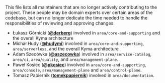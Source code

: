 This file lists all maintainers that are no longer actively contributing to the project. These people may be domain experts over certain areas of the codebase, but can no longer dedicate the time needed to handle the responsibilities of reviewing and approving changes.

* Łukasz Górnicki (**[@derberg](https://github.com/derberg)**) involved in `area/core-and-supporting` and the overall Kyma architecture
* Michał Hudy (**[@hudymi](https://github.com/hudymi)**) involved in `area/core-and-supporting`, `area/serverless`, and the overall Kyma architecture
* Adam Szecówka (**[@aszecowka](https://github.com/aszecowka)**) involved in `area/service-catalog`, `area/ci`, `area/quality`, and `area/management-plane`.
* Paweł Kosiec (**[@pkosiec](https://github.com/pkosiec)**) involved in `area/core-and-supporting`, `area/console`, `area/management-plane` and `area/control-plane`.
* Tomasz Papiernik (**[tomekpapiernik](https://github.com/tomekpapiernik)**) involved in `area/documentation`.
